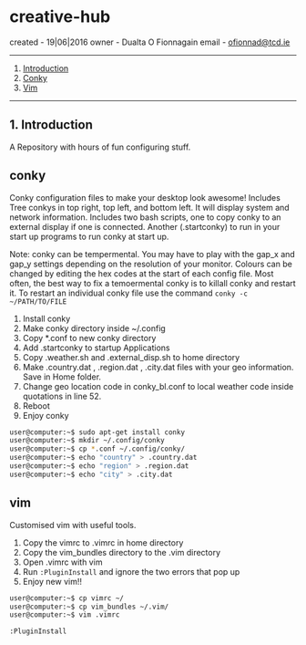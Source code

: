# creative-hub
created - 19|06|2016
owner - Dualta O Fionnagain
email - ofionnad@tcd.ie 

- - -
1. [Introduction](#introduction)
2. [Conky](#conky)
3. [Vim](#vim)

- - -

<a name="introduction"></a>

## 1\. Introduction

A Repository with hours of fun configuring stuff. 

<a name="conky"></a>

## conky 
Conky configuration files to make your desktop look awesome!
Includes Tree conkys in top right, top left, and bottom left. 
It will display system and network information. Includes two bash scripts, one to copy conky to an external display if one is connected.
Another (.startconky) to run in your start up programs to run conky at start up. 

Note: conky can be tempermental. You may have to play with the gap_x and gap_y settings depending on the resolution of your monitor. 
Colours can be changed by editing the hex codes at the start of each config file. Most often, the best way to fix a temoermental conky is to killall conky and restart it. To restart an individual conky file use the command `conky -c ~/PATH/TO/FILE`

1. Install conky
2. Make conky directory inside ~/.config
3. Copy *.conf to new conky directory
4. Add .startconky to startup Applications
5. Copy .weather.sh and .external_disp.sh to home directory
6. Make .country.dat , .region.dat , .city.dat files with your geo information. Save in Home folder. 
7. Change geo location code in conky_bl.conf to local weather code inside quotations in line 52. 
8. Reboot
9. Enjoy conky

```sh
user@computer:~$ sudo apt-get install conky
user@computer:~$ mkdir ~/.config/conky
user@computer:~$ cp *.conf ~/.config/conky/
user@computer:~$ echo "country" > .country.dat
user@computer:~$ echo "region" > .region.dat
user@computer:~$ echo "city" > .city.dat
```

<a name="vim"></a>

## vim

Customised vim with useful tools. 

1. Copy the vimrc to .vimrc in home directory
2. Copy the vim_bundles directory to the .vim directory
3. Open .vimrc with vim
4. Run `:PluginInstall` and ignore the two errors that pop up
5. Enjoy new vim!!

```sh
user@computer:~$ cp vimrc ~/
user@computer:~$ cp vim_bundles ~/.vim/
user@computer:~$ vim .vimrc
```

```vim
:PluginInstall
```
